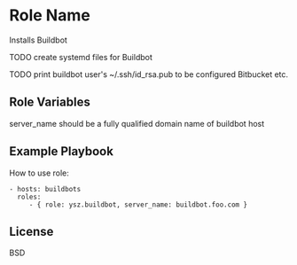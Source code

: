 Role Name
=========

Installs Buildbot

TODO create systemd files for Buildbot

TODO print buildbot user's ~/.ssh/id_rsa.pub to be configured Bitbucket etc.

Role Variables
--------------

server_name should be a fully qualified domain name of buildbot host

Example Playbook
----------------

How to use role:

    - hosts: buildbots
      roles:
         - { role: ysz.buildbot, server_name: buildbot.foo.com }

License
-------

BSD
